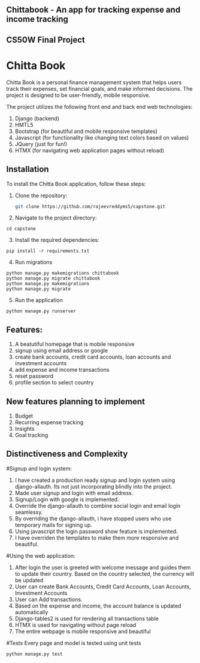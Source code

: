 ## Chittabook - An app for tracking expense and income tracking
## CS50W Final Project
# Chitta Book

Chitta Book is a personal finance management system that helps users track their expenses, set financial goals, and make informed decisions. The project is designed to be user-friendly, mobile responsive.

The project utilizes the following front end and back end web technologies:
1. Django (backend)
2. HMTL5
3. Bootstrap (for beautiful and mobile responsive templates)
4. Javascript (for functionality like changing text colors based on values)
5. JQuery (just for fun!)
6. HTMX (for navigating web application pages without reload)

## Installation
To install the Chitta Book application, follow these steps:

1. Clone the repository:

   ```bash
   git clone https://github.com/rajeevreddyms5/capstone.git

2. Navigate to the project directory:

```
cd capstone
```
3. Install the required dependencies:
```
pip install -r requirements.txt
```
4. Run migrations
```
python manage.py makemigrations chittabook
python manage.py migrate chittabook
python manage.py makemigrations
python manage.py migrate
```
5. Run the application
```
python manage.py runserver
```

## Features:
1. A beatutiful homepage that is mobile responsive
2. signup using email address or google
3. create bank accounts, credit card accounts, loan accounts and investment accounts
4. add expense and income transactions
5. reset password
6. profile section to select country

## New features planning to implement
1. Budget
2. Recurring expense tracking
3. Insights
4. Goal tracking


## Distinctiveness and Complexity
#Signup and login system:
1. I have created a production ready signup and login system using django-allauth. Its not just incorporating blindly into the project. 
2. Made user signup and login with email address.
3. Signup/Login with google is implemented.
4. Override the django-allauth to combine social login and email login seamlessy.
5. By overriding the django-allauth, i have stopped users who use temporary mails for signing up.
6. Using javascript the login password show feature is implemented.
7. I have overriden the templates to make them more responsive and beautiful.

#Using the web application:
1. After login the user is greeted with welcome message and guides them to update their country. Based on the country selected, the currency will be updated
2. User can create Bank Accounts, Credit Card Accounts, Loan Accounts, Investment Accounts
3. User can Add transactions.
4. Based on the expense and income, the account balance is updated automatically
5. Django-tables2 is used for rendering all transactions table
6. HTMX is used for navigating without page reload
7. The entire webpage is mobile responsive and beautiful

#Tests
Every page and model is tested using unit tests
```
python manage.py test
```

